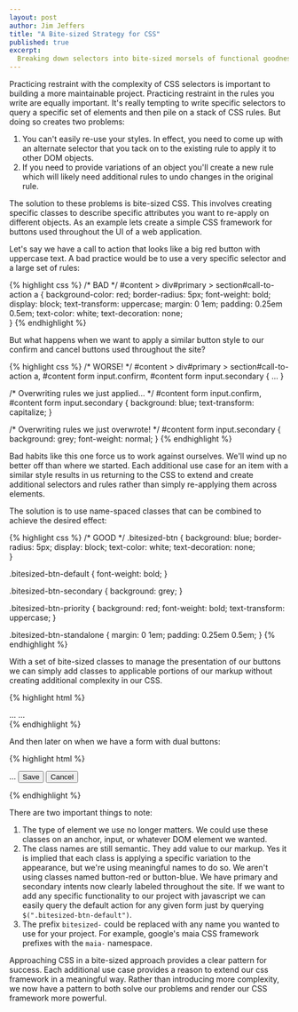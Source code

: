 ```yaml
---
layout: post
author: Jim Jeffers
title: "A Bite-sized Strategy for CSS"
published: true
excerpt:
  Breaking down selectors into bite-sized morsels of functional goodness is key to front-end success!
---
```


Practicing restraint with the complexity of CSS selectors is important to building a more maintainable project. Practicing restraint in the rules you write are equally important. It's really tempting to write specific selectors to query a specific set of elements and then pile on a stack of CSS rules. But doing so creates two problems:

1. You can't easily re-use your styles. In effect, you need to come up with an alternate selector that you tack on to the existing rule to apply it to other DOM objects.
2. If you need to provide variations of an object you'll create a new rule which will likely need additional rules to undo changes in the original rule.

The solution to these problems is bite-sized CSS. This involves creating specific classes to describe specific attributes you want to re-apply on different objects. As an example lets create a simple CSS framework for buttons used throughout the UI of a web application.

Let's say we have a call to action that looks like a big red button with uppercase text. A bad practice would be to use a very specific selector and a large set of rules:

{% highlight css %}
/* BAD */
#content > div#primary > section#call-to-action a {
  background-color: red;
  border-radius: 5px;
  font-weight: bold;
  display: block;
  text-transform: uppercase;
  margin: 0 1em;
  padding: 0.25em 0.5em;
  text-color: white;
  text-decoration: none;  
}
{% endhighlight %}

But what happens when we want to apply a similar button style to our confirm and cancel buttons used throughout the site?

{% highlight css %}
/* WORSE! */
#content > div#primary > section#call-to-action a,
#content form input.confirm,
#content form input.secondary {
  ...
}

/* Overwriting rules we just applied... */
#content form input.confirm,
#content form input.secondary {
  background: blue;
  text-transform: capitalize;
}

/* Overwriting rules we just overwrote! */
#content form input.secondary {
  background: grey;
  font-weight: normal;
}
{% endhighlight %}

Bad habits like this one force us to work against ourselves. We'll wind up no better off than where we started. Each additional use case for an item with a similar style results in us returning to the CSS to extend and create additional selectors and rules rather than simply re-applying them across elements.

The solution is to use name-spaced classes that can be combined to achieve the desired effect:

{% highlight css %}
/* GOOD */
.bitesized-btn {
  background: blue;
  border-radius: 5px;
  display: block;
  text-color: white;
  text-decoration: none;  
}

.bitesized-btn-default {
  font-weight: bold;
}

.bitesized-btn-secondary {
  background: grey;
}

.bitesized-btn-priority {
  background: red;
  font-weight: bold;
  text-transform: uppercase;
}

.bitesized-btn-standalone {
  margin: 0 1em;
  padding: 0.25em 0.5em;
}
{% endhighlight %}

With a set of bite-sized classes to manage the presentation of our buttons we can simply add classes to applicable portions of our markup without creating additional complexity in our CSS.

{% highlight html %}
<!-- Call to Action -->
<section id="call-to-action">
  ...
  <a class="bitesized-btn bitesized-btn-priority bitesized-btn-standalone">…</a>
</section>
{% endhighlight %}

And then later on when we have a form with dual buttons:

{% highlight html %}
<!-- Form Buttons -->
<form>
  ...
  <input class="bitesized-btn bitesized-btn-default"
    value="Save" type="submit"/>
  <input class="bitesized-btn bitesized-btn-secondary"
    value="Cancel" type="button"/>
</form>
{% endhighlight %}

There are two important things to note:

1. The type of element we use no longer matters. We could use these classes on an anchor, input, or whatever DOM element we wanted.
2. The class names are still semantic. They add value to our markup. Yes it is implied that each class is applying a specific variation to the appearance, but we're using meaningful names to do so. We aren't using classes named button-red or button-blue. We have primary and secondary intents now clearly labeled throughout the site. If we want to add any specific functionality to our project with javascript we can easily query the default action for any given form just by querying `$(".bitesized-btn-default")`.
3. The prefix `bitesized-` could be replaced with any name you wanted to use for your project. For example, google's maia CSS framework prefixes with the `maia-` namespace.

Approaching CSS in a bite-sized approach provides a clear pattern for success. Each additional use case provides a reason to extend our css framework in a meaningful way. Rather than introducing more complexity, we now have a pattern to both solve our problems and render our CSS framework more powerful.